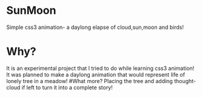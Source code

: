# SunMoon
Simple css3 animation- a daylong elapse of cloud,sun,moon and birds! 
# Why?
It is an experimental project that I tried to do while learning css3 animation!
It was planned to make a daylong animation that would represent life of lonely tree in a meadow!
#What more?
Placing the tree and adding thought-cloud if left to turn it into a complete story!
